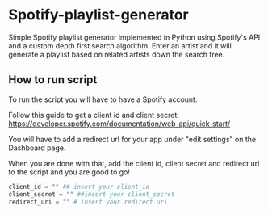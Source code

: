 # Spotify-playlist-generator
Simple Spotify playlist generator implemented in Python using Spotify's API and a custom depth first search algorithm. 
Enter an artist and it will generate a playlist based on related artists down the search tree.

## How to run script
To run the script you will have to have a Spotify account. 

Follow this guide to get a client id and client secret: https://developer.spotify.com/documentation/web-api/quick-start/

You will have to add a redirect url for your app under "edit settings" on the Dashboard page. 

When you are done with that, add the client id, client secret and redirect url to the script and you are good to go!
```python
client_id = "" ## insert your client_id
client_secret = "" ##insert your client_secret
redirect_uri = "" # insert your redirect uri
```
